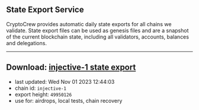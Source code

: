 ## State Export Service
CryptoCrew provides automatic daily state exports for all chains we validate. State export files can be used as genesis files and are a snapshot of the current blockchain state, including all validators, accounts, balances and delegations.

---
**Download: [injective-1 state export](https://dl.ccvalidators.com/SERVICE/injective/injective-1_export_49950126.json)**
---

- last updated: Wed Nov 01 2023 12:44:03
- chain id: `injective-1`
- export height: `49950126`
- use for: airdrops, local tests, chain recovery
